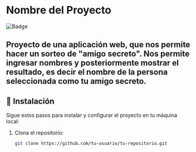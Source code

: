 # Nombre del Proyecto

![Badge](https://img.shields.io/badge/Estado-Completado-brightgreen) <!-- Opcional: Badge de estado -->

Proyecto de una aplicación web, que nos permite hacer un sorteo de "amigo secreto". Nos permite ingresar nombres y posteriormente mostrar el resultado, es decir el nombre de la persona seleccionada como tu amigo secreto. 
---

## 🚀 Instalación

Sigue estos pasos para instalar y configurar el proyecto en tu máquina local:

1. Clona el repositorio:
   ```bash
   git clone https://github.com/tu-usuario/tu-repositorio.git

